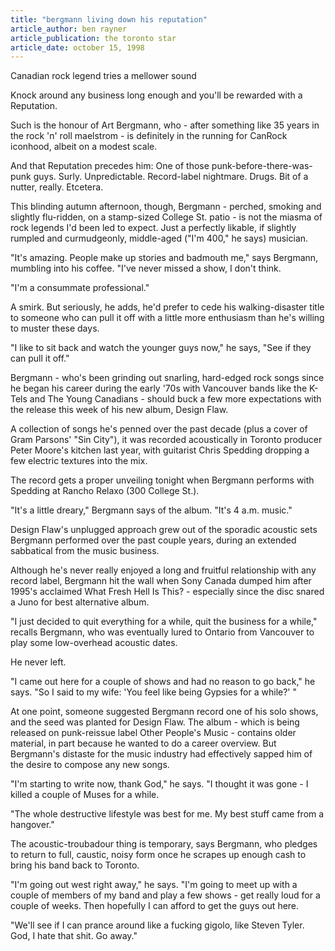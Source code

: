 ```yaml
---
title: "bergmann living down his reputation"
article_author: ben rayner
article_publication: the toronto star
article_date: october 15, 1998
---
```

Canadian rock legend tries a mellower sound

Knock around any business long enough and you'll be rewarded with a Reputation.

Such is the honour of Art Bergmann, who - after something like 35 years in the rock 'n' roll maelstrom - is definitely in the running for CanRock iconhood, albeit on a modest scale.

And that Reputation precedes him: One of those punk-before-there-was-punk guys. Surly. Unpredictable. Record-label nightmare. Drugs. Bit of a nutter, really. Etcetera.

This blinding autumn afternoon, though, Bergmann - perched, smoking and slightly flu-ridden, on a stamp-sized College St. patio - is not the miasma of rock legends I'd been led to expect. Just a perfectly likable, if slightly rumpled and curmudgeonly, middle-aged ("I'm 400," he says) musician.

"It's amazing. People make up stories and badmouth me," says Bergmann, mumbling into his coffee. "I've never missed a show, I don't think.

"I'm a consummate professional."

A smirk. But seriously, he adds, he'd prefer to cede his walking-disaster title to someone who can pull it off with a little more enthusiasm than he's willing to muster these days.

"I like to sit back and watch the younger guys now," he says, "See if they can pull it off."

Bergmann - who's been grinding out snarling, hard-edged rock songs since he began his career during the early '70s with Vancouver bands like the K-Tels and The Young Canadians - should buck a few more expectations with the release this week of his new album, Design Flaw.

A collection of songs he's penned over the past decade (plus a cover of Gram Parsons' "Sin City"), it was recorded acoustically in Toronto producer Peter Moore's kitchen last year, with guitarist Chris Spedding dropping a few electric textures into the mix.

The record gets a proper unveiling tonight when Bergmann performs with Spedding at Rancho Relaxo (300 College St.).

"It's a little dreary," Bergmann says of the album. "It's 4 a.m. music."

Design Flaw's unplugged approach grew out of the sporadic acoustic sets Bergmann performed over the past couple years, during an extended sabbatical from the music business.

Although he's never really enjoyed a long and fruitful relationship with any record label, Bergmann hit the wall when Sony Canada dumped him after 1995's acclaimed What Fresh Hell Is This? - especially since the disc snared a Juno for best alternative album.

"I just decided to quit everything for a while, quit the business for a while," recalls Bergmann, who was eventually lured to Ontario from Vancouver to play some low-overhead acoustic dates.

He never left.

"I came out here for a couple of shows and had no reason to go back," he says. "So I said to my wife: 'You feel like being Gypsies for a while?' "

At one point, someone suggested Bergmann record one of his solo shows, and the seed was planted for Design Flaw. The album - which is being released on punk-reissue label Other People's Music - contains older material, in part because he wanted to do a career overview. But Bergmann's distaste for the music industry had effectively sapped him of the desire to compose any new songs.

"I'm starting to write now, thank God," he says. "I thought it was gone - I killed a couple of Muses for a while.

"The whole destructive lifestyle was best for me. My best stuff came from a hangover."

The acoustic-troubadour thing is temporary, says Bergmann, who pledges to return to full, caustic, noisy form once he scrapes up enough cash to bring his band back to Toronto.

"I'm going out west right away," he says. "I'm going to meet up with a couple of members of my band and play a few shows - get really loud for a couple of weeks. Then hopefully I can afford to get the guys out here.

"We'll see if I can prance around like a fucking gigolo, like Steven Tyler. God, I hate that shit. Go away."
